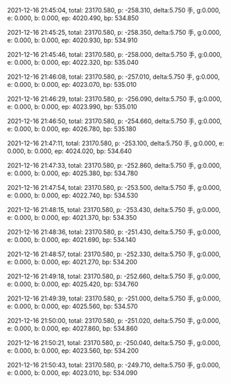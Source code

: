 2021-12-16 21:45:04, total: 23170.580, p: -258.310, delta:5.750 手, g:0.000, e: 0.000, b: 0.000, ep: 4020.490, bp: 534.850

2021-12-16 21:45:25, total: 23170.580, p: -258.350, delta:5.750 手, g:0.000, e: 0.000, b: 0.000, ep: 4020.930, bp: 534.910

2021-12-16 21:45:46, total: 23170.580, p: -258.000, delta:5.750 手, g:0.000, e: 0.000, b: 0.000, ep: 4022.320, bp: 535.040

2021-12-16 21:46:08, total: 23170.580, p: -257.010, delta:5.750 手, g:0.000, e: 0.000, b: 0.000, ep: 4023.070, bp: 535.010

2021-12-16 21:46:29, total: 23170.580, p: -256.090, delta:5.750 手, g:0.000, e: 0.000, b: 0.000, ep: 4023.990, bp: 535.010

2021-12-16 21:46:50, total: 23170.580, p: -254.660, delta:5.750 手, g:0.000, e: 0.000, b: 0.000, ep: 4026.780, bp: 535.180

2021-12-16 21:47:11, total: 23170.580, p: -253.100, delta:5.750 手, g:0.000, e: 0.000, b: 0.000, ep: 4024.020, bp: 534.640

2021-12-16 21:47:33, total: 23170.580, p: -252.860, delta:5.750 手, g:0.000, e: 0.000, b: 0.000, ep: 4025.380, bp: 534.780

2021-12-16 21:47:54, total: 23170.580, p: -253.500, delta:5.750 手, g:0.000, e: 0.000, b: 0.000, ep: 4022.740, bp: 534.530

2021-12-16 21:48:15, total: 23170.580, p: -253.430, delta:5.750 手, g:0.000, e: 0.000, b: 0.000, ep: 4021.370, bp: 534.350

2021-12-16 21:48:36, total: 23170.580, p: -251.430, delta:5.750 手, g:0.000, e: 0.000, b: 0.000, ep: 4021.690, bp: 534.140

2021-12-16 21:48:57, total: 23170.580, p: -252.330, delta:5.750 手, g:0.000, e: 0.000, b: 0.000, ep: 4021.270, bp: 534.200

2021-12-16 21:49:18, total: 23170.580, p: -252.660, delta:5.750 手, g:0.000, e: 0.000, b: 0.000, ep: 4025.420, bp: 534.760

2021-12-16 21:49:39, total: 23170.580, p: -251.000, delta:5.750 手, g:0.000, e: 0.000, b: 0.000, ep: 4025.560, bp: 534.570

2021-12-16 21:50:00, total: 23170.580, p: -251.020, delta:5.750 手, g:0.000, e: 0.000, b: 0.000, ep: 4027.860, bp: 534.860

2021-12-16 21:50:21, total: 23170.580, p: -250.040, delta:5.750 手, g:0.000, e: 0.000, b: 0.000, ep: 4023.560, bp: 534.200

2021-12-16 21:50:43, total: 23170.580, p: -249.710, delta:5.750 手, g:0.000, e: 0.000, b: 0.000, ep: 4023.010, bp: 534.090